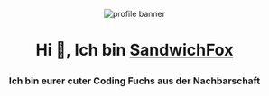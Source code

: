 <p align="center">
<img src="https://user-images.githubusercontent.com/61992162/144202287-3c1d025c-3786-487b-b60f-609ed61cde6d.png" alt="profile banner">
</p>

<h1 align="center">

Hi 👋, Ich bin [SandwichFox](https://sandwichfox.carrd.co/)

</h1> 
<h3 align="center">Ich bin eurer cuter Coding Fuchs aus der Nachbarschaft</h3>



<h1>

